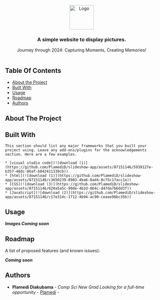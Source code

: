 <br/>
<p align="center">
  <a href="https://github.com/PlamediD/slideshowapp">
    <img src="" alt="Logo" width="80" height="80">
  </a>

  <h3 align="center">A simple website to display pictures. </h3>

  <p align="center">
    Journey through 2024: Capturing Moments, Creating Memories!
    <br/>
    <br/>
    
  </p>
</p>



## Table Of Contents

* [About the Project](#about-the-project)
* [Built With](#built-with)
* [Usage](#usage)
* [Roadmap](#roadmap)
* [Authors](#authors)

## About The Project





## Built With




```
This section should list any major frameworks that you built your project using. Leave any add-ons/plugins for the acknowledgements section. Here are a few examples.

* [visual studio code](![download (1)](https://github.com/PlamediD/slideshow-app/assets/87151146/5939127e-b357-48dc-86af-b842411339cb))
* [html](![download (1)](https://github.com/PlamediD/slideshow-app/assets/87151146/c3650239-8903-4ba6-8ad4-8c75c17acc1e))
* [CSS](![download (3)](https://github.com/PlamediD/slideshow-app/assets/87151146/620a5a5c-99de-4b2d-864c-d47da7b6dd3f))
* [JavaScript](![download (2)](https://github.com/PlamediD/slideshow-app/assets/87151146/c17e314c-1712-4b94-ac90-ceaee96bc35b))

```

## Usage
***Images Coming soon***


## Roadmap

A list of proposed features (and known issues):

***Coming soon***






## Authors

* **Plamedi Diakubama** - *Comp Sci New Grad Looking for a full-time opportunity* - [Plamedi](https://github.com/PlamediD/) - 





